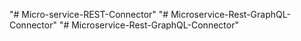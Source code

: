 "# Micro-service-REST-Connector" 
"# Microservice-Rest-GraphQL-Connector" 
"# Microservice-Rest-GraphQL-Connector" 
